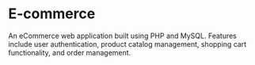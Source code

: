 # E-commerce
An eCommerce web application built using PHP and MySQL. Features include user authentication, product catalog management, shopping cart functionality, and order management.
